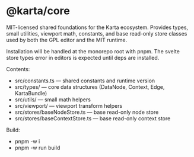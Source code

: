 # @karta/core

MIT-licensed shared foundations for the Karta ecosystem. Provides types, small utilities, viewport math, constants, and base read-only store classes used by both the GPL editor and the MIT runtime.

Installation will be handled at the monorepo root with pnpm. The svelte store types error in editors is expected until deps are installed.

Contents:
- src/constants.ts — shared constants and runtime version
- src/types/ — core data structures (DataNode, Context, Edge, KartaBundle)
- src/utils/ — small math helpers
- src/viewport/ — viewport transform helpers
- src/stores/baseNodeStore.ts — base read-only node store
- src/stores/baseContextStore.ts — base read-only context store

Build:
- pnpm -w i
- pnpm -w run build